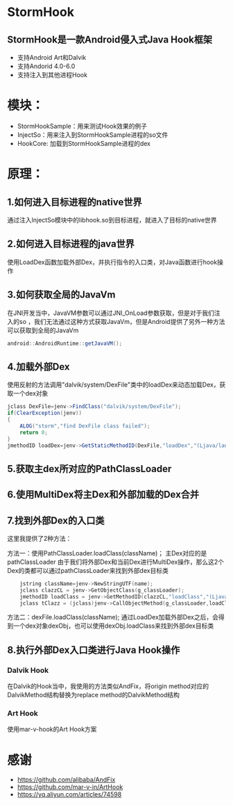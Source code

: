 # StormHook
## StormHook是一款Android侵入式Java Hook框架

* 支持Android Art和Dalvik
* 支持Andorid 4.0-6.0
* 支持注入到其他进程Hook

# 模块：
* StormHookSample：用来测试Hook效果的例子
* InjectSo：用来注入到StormHookSample进程的so文件
* HookCore:  加载到StormHookSample进程的dex

# 原理：

## 1.如何进入目标进程的native世界
通过注入InjectSo模块中的libhook.so到目标进程，就进入了目标的native世界

## 2.如何进入目标进程的java世界
使用LoadDex函数加载外部Dex，并执行指令的入口类，对Java函数进行hook操作

## 3.如何获取全局的JavaVm
在JNI开发当中，JavaVM参数可以通过JNI_OnLoad参数获取，但是对于我们注入的so ，我们无法通过这种方式获取JavaVm，但是Android提供了另外一种方法可以获取到全局的JavaVm
```java
android::AndroidRuntime::getJavaVM();
```


## 4.加载外部Dex
使用反射的方法调用"dalvik/system/DexFile"类中的loadDex来动态加载Dex，获取一个dex对象
```java
jclass DexFile=jenv->FindClass("dalvik/system/DexFile");
if(ClearException(jenv))
{
	ALOG("storm","find DexFile class failed");
	return 0;
}
jmethodID loadDex=jenv->GetStaticMethodID(DexFile,"loadDex","(Ljava/lang/String;Ljava/lang/String;I)Ldalvik/system/DexFile;");
```

## 5.获取主dex所对应的PathClassLoader

## 6.使用MultiDex将主Dex和外部加载的Dex合并


## 7.找到外部Dex的入口类
这里我提供了2种方法：

方法一：使用PathClassLoader.loadClass(className)；
主Dex对应的是pathClassLoader
由于我们将外部Dex和当前Dex进行MultiDex操作，那么这2个Dex的类都可以通过pathClassLoader来找到外部dex目标类
```C
	jstring className=jenv->NewStringUTF(name);
	jclass clazzCL = jenv->GetObjectClass(g_classLoader);
	jmethodID loadClass = jenv->GetMethodID(clazzCL,"loadClass","(Ljava/lang/String;)Ljava/lang/Class;");
	jclass tClazz = (jclass)jenv->CallObjectMethod(g_classLoader,loadClass,className);
```

方法二：dexFile.loadClass(className);
通过LoadDex加载外部Dex之后，会得到一个dex对象dexObj，也可以使用dexObj.loadClass来找到外部dex目标类


## 8.执行外部Dex入口类进行Java Hook操作
### Dalvik Hook
在Dalvik的Hook当中，我使用的方法类似AndFix，将origin method对应的DalvikMethod结构替换为replace method的DalvikMethod结构

### Art Hook
使用mar-v-hook的Art Hook方案

# 感谢
* https://github.com/alibaba/AndFix
* https://github.com/mar-v-in/ArtHook
* https://yq.aliyun.com/articles/74598















